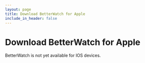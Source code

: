 ```yaml
---
layout: page
title: Download BetterWatch for Apple
include_in_header: false
---
```


# Download BetterWatch for Apple

BetterWatch is not yet available for IOS devices.
